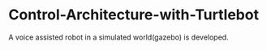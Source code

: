 # Control-Architecture-with-Turtlebot
A voice assisted robot in a simulated world(gazebo) is developed.

